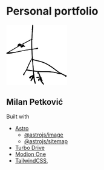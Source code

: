 # Personal portfolio

<a href="https://github.com/milosdjakovic/milanpetkovic">
  <img alt="Zelelni vir logo" src="https://raw.githubusercontent.com/milosdjakovic/milanpetkovic/master/src/assets/images/bird.svg" width="160" />
</a>

## Milan Petković

Built with

- [Astro](https://astro.build)
  - [@astrojs/image](https://docs.astro.build/en/guides/integrations-guide/image/)
  - [@astrojs/sitemap](https://docs.astro.build/en/guides/integrations-guide/sitemap/)
- [Turbo Drive](https://turbo.hotwired.dev/handbook/drive)
- [Modion One](https://motion.dev)
- [TailwindCSS](https://tailwindcss.com/),

